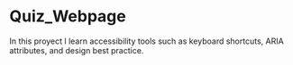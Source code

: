 # Quiz_Webpage
In this proyect l learn accessibility tools such as keyboard shortcuts, ARIA attributes, and design best practice.
